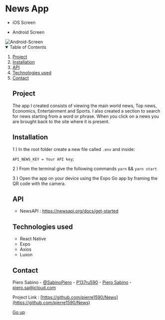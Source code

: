 # News App
- iOS Screen

- Android Screen

<img src="https://i.ibb.co/f9Xf9Q8/Android-Screen.jpg" alt="Android-Screen" >

<details open="open">
    <summary>Table of Contents</summary>
    <ol>
        <li><a href='#project'>Project</a></li>
        <li><a href='#installation'>Installation</a></li>
        <li><a href='#api'>API</a></li>
        <li><a href='#technologies-used'>Technologies used</a></li>
        <li><a href='#contact'>Contact</a></li>
    

                        


## Project
The app I created consists of viewing the main world news, Top news, Economics, Entertainment and Sports.
I also created a section to search for news starting from a word or phrase.
When you click on a news you are brought back to the site where it is present.

## Installation
1 ) In the root folder create a new file called `.env` and inside: 

`API_NEWS_KEY = Your API key`;

2 ) From the terminal give the following commands `yarn` && `yarn start`

3 ) Open the app on your device using the Expo Go app by framing the QR code with the camera. 

## API
- NewsAPI : https://newsapi.org/docs/get-started


## Technologies used
- React Native
- Expo
- Axios
- Luxon

## Contact
Piero Sabino - [@SabinoPiero](https://twitter.com/SabinoPiero) - [P137ru590](https://www.instagram.com/p137ru590/?hl=it) - [Piero Sabino](https://www.linkedin.com/in/pierosabino/) - piero.sa@icloud.com

Project Link : [https://github.com/pierre1590/News](https://github.com/pierre1590/News)

[Go up](#top)